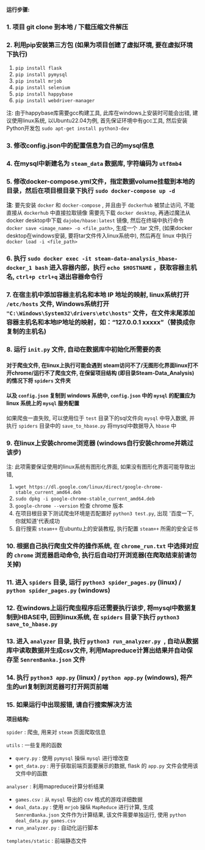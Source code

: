 **运行步骤:**

### 1. 项目 git clone 到本地 / 下载压缩文件解压

### 2. 利用pip安装第三方包 (如果为项目创建了虚拟环境, 要在虚拟环境下执行)

1. `pip install flask`
2. `pip install pymysql`
3. `pip install mrjob`
4. `pip install selenium`
5. `pip install happybase`
6. `pip install webdriver-manager`

注: 由于happybase库需要gcc构建工具, 此库在windows上安装时可能会出错, 建议使用linux系统,
以Ubuntu22.04为例, 首先保证环境中有gcc工具, 然后安装Python开发包 `sudo apt-get install python3-dev`

### 3. 修改config.json中的配置信息为自己的mysql信息

### 4. 在mysql中新建名为 `steam_data` 数据库, 字符编码为 `utf8mb4`

### 5. 修改docker-compose.yml文件，指定数据volume挂载到本地的目录，然后在项目根目录下执行 `sudo docker-compose up -d`

 **注**: 要先安装 `docker` 和 `docker-compose` , 并且由于 `dockerhub` 被禁止访问, 不能直接从 `dockerhub` 中直接拉取镜像
 需要先下载 `docker desktop`, 再通过魔法从docker desktop中下载 `dajobe/hbase:latest` 镜像, 然后在终端中执行命令 
 `docker save <image_name> -o <file_path>`, 生成一个 .tar 文件, (如果docker desktop在windows安装, 要将tar文件传入linux系统中), 
 然后再在 linux 中执行 `docker load -i <file_path>`

### 6. 执行 `sudo docker exec -it steam-data-analysis_hbase-docker_1 bash` 进入容器内部，执行 `echo $HOSTNAME` ，获取容器主机名, `ctrl+p ctrl+q` 退出容器命令行

### 7. 在宿主机中添加容器主机名和本地 IP 地址的映射, linux系统打开 `/etc/hosts` 文件, Windows系统打开 `"C:\Windows\System32\drivers\etc\hosts"` 文件，在文件末尾添加容器主机名和本地IP地址的映射，如：“127.0.0.1 xxxxx”（替换成你复制的主机名)

### 8. 运行 `init.py` 文件, 自动在数据库中初始化所需要的表

#### 对于爬虫文件, 在linux上执行可能会遇到 steam访问不了/无图形化界面linux打不开chrome/运行不了爬虫文件, 在保留项目结构 (即目录Steam-Data_Analysis)的情况下将 `spiders` 文件夹
#### 以及 `config.json` 复制到 windows 系统中, `config.json` 中的 `mysql` 的配置应为 linux 系统上的 `mysql` 服务配置

如果爬虫一直失败, 可以使用位于 `test` 目录下的sql文件向 `mysql` 中导入数据, 并执行 `spiders` 目录中的 `save_to_hbase.py` 将mysql中数据导入 `hbase` 中

### 9. 在linux上安装chrome浏览器 (windows自行安装chrome并跳过该步)
注: 此项需要保证使用的linux系统有图形化界面, 如果没有图形化界面可能导致出错, 
1. `wget https://dl.google.com/linux/direct/google-chrome-stable_current_amd64.deb`
2. `sudo dpkg -i google-chrome-stable_current_amd64.deb`
3. `google-chrome --version` 检查 chrome 版本
4. 在项目根目录下测试爬虫环境是否配置好 `python3 test.py`, 出现 '百度一下, 你就知道'代表成功
5. 自行搜索 `steam++` 在ubuntu上的安装教程, 执行配置 `steam++` 所需的安全证书

### 10. 根据自己执行爬虫文件的操作系统, 在 `chrome_run.txt` 中选择对应的 `chrome` 浏览器启动命令, 执行后自动打开浏览器(在爬取结束前请勿关掉)

### 11. 进入 `spiders` 目录, 运行 `python3 spider_pages.py` (linux) / `python spider_pages.py` (windows)

### 12. 在windows上运行爬虫程序后还需要执行该步, 将mysql中数据复制到HBASE中, 回到linux系统, 在 `spiders` 目录下执行 `python3 save_to_hbase.py`

### 13. 进入 `analyzer` 目录, 执行 `python3 run_analyzer.py `, 自动从数据库中读取数据并生成csv文件, 利用Mapreduce计算出结果并自动保存至 `SenrenBanka.json` 文件

### 14. 执行 `python3 app.py` (linux) / `python app.py` (windows), 将产生的url复制到浏览器可打开网页前端

### 15. 如果运行中出现报错, 请自行搜索解决方法



**项目结构:**

`spider` : 爬虫, 用来对 `steam` 页面爬取信息



`utils` : 一些复用的函数

* `query.py` : 使用 `pymysql` 操纵 `mysql` 进行增改查
* `get_data.py` : 用于获取前端页面要展示的数据, flask 的 `app.py` 文件会使用该文件中的函数

`analyser` :  利用mapreduce计算分析结果
* `games.csv` : 从 `mysql` 导出的 csv 格式的游戏详细数据
* `deal_data.py` : 使用 `mrjob` 操纵 `MapReduce` 进行计算, 生成 `SenrenBanka.json` 文件作为计算结果, 该文件需要单独运行, 使用 `python deal_data.py games.csv`
* `run_analyzer.py` : 自动化运行脚本

`templates/static` : 前端静态文件


